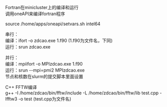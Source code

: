 Fortran在minicluster上的编译和运行  
调用oneAPI来编译fortran程序  

   source /home/apps/oneapi/setvars.sh intel64   


串行：   
编译：ifort -o zdcao.exe 1.f90 (1.f90为文件名，下同)   
运行：srun zdcao.exe   

并行：   
编译：mpiifort -o MPIzdcao.exe 1.f90   
运行：srun --mpi=pmi2  MPIzdcao.exe   
节点和核数在slurm的提交脚本里面设置   
 
 
 C++ FFTW编译    
 g++ -I /home/zdcao/bin/fftw/include -L /home/zdcao/bin/fftw/lib test.cpp -lfftw3 -o test (test.cpp为文件名)    
